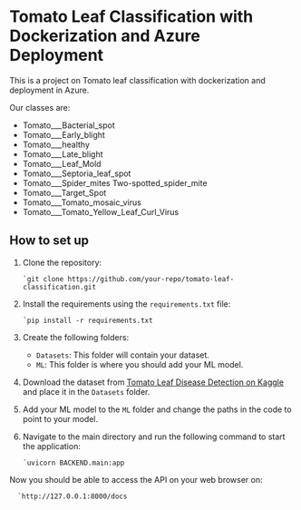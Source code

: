 # Tomato Leaf Classification with Dockerization and Azure Deployment

This is a project on Tomato leaf classification with dockerization and deployment in Azure.

Our classes are:

- Tomato___Bacterial_spot
- Tomato___Early_blight
- Tomato___healthy
- Tomato___Late_blight
- Tomato___Leaf_Mold
- Tomato___Septoria_leaf_spot
- Tomato___Spider_mites Two-spotted_spider_mite
- Tomato___Target_Spot
- Tomato___Tomato_mosaic_virus
- Tomato___Tomato_Yellow_Leaf_Curl_Virus

## How to set up

1. Clone the repository:

       `git clone https://github.com/your-repo/tomato-leaf-classification.git
2. Install the requirements using the `requirements.txt` file:


       `pip install -r requirements.txt
3. Create the following folders:
   - `Datasets`: This folder will contain your dataset.
   - `ML`: This folder is where you should add your ML model.

4. Download the dataset from [Tomato Leaf Disease Detection on Kaggle](https://www.kaggle.com/datasets/arjunbhasin2013/tomato-leaf-disease-detection) and place it in the `Datasets` folder.

5. Add your ML model to the `ML` folder and change the paths in the code to point to your model.

6. Navigate to the main directory and run the following command to start the application:

       `uvicorn BACKEND.main:app
   
Now you should be able to access the API on your web browser on:

      `http://127.0.0.1:8000/docs
